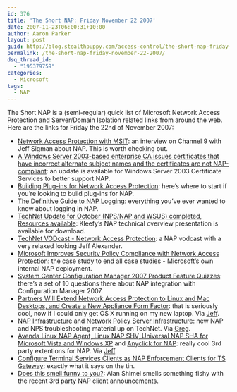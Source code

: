 ```yaml
---
id: 376
title: 'The Short NAP: Friday November 22 2007'
date: 2007-11-23T06:00:31+10:00
author: Aaron Parker
layout: post
guid: http://blog.stealthpuppy.com/access-control/the-short-nap-friday-november-22-2007
permalink: /the-short-nap-friday-november-22-2007/
dsq_thread_id:
  - "195379759"
categories:
  - Microsoft
tags:
  - NAP
---
```

The Short NAP is a (semi-regular) quick list of Microsoft Network Access Protection and Server/Domain Isolation related links from around the web. Here are the links for Friday the 22nd of November 2007:

  * [Network Access Protection with MSIT](http://channel9.msdn.com/Showpost.aspx?postid=347154): an interview on Channel 9 with Jeff Sigman about NAP. This is worth checking out.
  * [A Windows Server 2003-based enterprise CA issues certificates that have incorrect alternate subject names and the certificates are not NAP-compliant](http://support.microsoft.com/kb/943089/en-us): an update is available for Windows Server 2003 Certificate Services to better support NAP.
  * [Building Plug-ins for Network Access Protection](http://msdn2.microsoft.com/en-us/library/bb945062.aspx): here&#8217;s where to start if you&#8217;re looking to build plug-ins for NAP.
  * [The Definitive Guide to NAP Logging](http://blogs.technet.com/wincat/archive/2007/10/29/the-definitive-guide-to-nap-logging.aspx): everything you&#8217;ve ever wanted to know about logging in NAP.
  * [TechNet Update for October (NPS/NAP and WSUS) completed, Resources available](http://blogs.technet.com/mkleef/archive/2007/11/01/technet-update-for-october-nps-nap-and-wsus-completed-resources-available.aspx): Kleefy&#8217;s NAP technical overview presentation is available for download.
  * [TechNet VODcast - Network Access Protection](http://blogs.technet.com/itproaustralia/archive/2007/10/08/technet-vodcast-network-access-protection.aspx): a NAP vodcast with a very relaxed looking Jeff Alexander.
  * [Microsoft Improves Security Policy Compliance with Network Access Protection](http://www.microsoft.com/casestudies/casestudy.aspx?casestudyid=4000000983): the case study to end all case studies - Microsoft&#8217;s own internal NAP deployment.
  * [System Center Configuration Manager 2007 Product Feature Quizzes](http://www.microsoft.com/downloads/details.aspx?familyid=b9fb478a-ec98-47f2-b31e-57443a8ae88f&displaylang=en&tm): there&#8217;s a set of 10 questions there about NAP integration with Configuration Manager 2007.
  * [Partners Will Extend Network Access Protection to Linux and Mac Desktops, and Create a New Appliance Form Factor](http://www.microsoft.com/presspass/misc/11-13NAPSideBar.mspx): that is seriously cool, now if I could only get OS X running on my new laptop. Via [Jeff](http://blogs.technet.com/nap/archive/2007/11/13/partners-will-extend-nap-to-linux-and-mac-desktops.aspx).
  * [NAP Infrastructure](http://technet2.microsoft.com/windowsserver2008/en/library/b502f974-d99a-43d3-8e37-a631bf2f66321033.mspx?mfr=true) and [Network Policy Server Infrastructure](http://technet2.microsoft.com/windowsserver2008/en/library/b1a177e6-fd36-4396-9fe7-314460d83c3f1033.mspx?mfr=true): new NAP and NPS troubleshooting material up on TechNet. Via [Greg](http://blogs.technet.com/nap/archive/2007/11/08/nap-troubleshooting-content-on-technet.aspx).
  * [Avenda Linux NAP Agent, Linux NAP SHV, Universal NAP SHA for Microsoft Vista and Windows XP](http://www.avendasys.com/products/nap.shtml) and [Anyclick for NAP](http://unetsystem.co.kr/nap/): really cool 3rd party extentions for NAP. Via [Jeff](http://blogs.technet.com/nap/archive/2007/11/07/linux-nap-progress-scriptable-health-checker.aspx).
  * [Configure Terminal Services Clients as NAP Enforcement Clients for TS Gateway](http://www.microsoft.com/downloads/details.aspx?familyid=cb986639-20e5-4f16-8e48-be68d23dc888&displaylang=en): exactly what it says on the tin.
  * [Does this smell funny to you?](http://www.stillsecureafteralltheseyears.com/ashimmy/2007/11/does-this-smell.html): Alan Shimel smells something fishy with the recent 3rd party NAP client announcements.